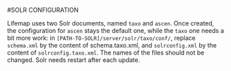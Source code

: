 #SOLR CONFIGURATION

Lifemap uses two Solr documents, named `taxo` and `ascen`. Once created, the configuration for `ascen` stays the default one, while the `taxo` one needs a bit more work: 
in `[PATH-TO-SOLR]/server/solr/taxo/conf/`, replace `schema.xml` by the content of schema.taxo.xml, and `solrconfig.xml` by the content of `solrconfig.taxo.xml`. The names of the files should not be changed. Solr needs restart after each update. 
